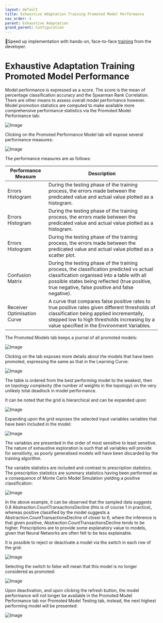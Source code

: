 ```yaml
---
layout: default
title: Exhaustive Adaptation Training Promoted Model Performance
nav_order: 4
parent: Exhaustive Adaptation
grand_parent: Configuration
---
```


🚀Speed up implementation with hands-on, face-to-face [training](https://www.jube.io/training) from the developer.

# Exhaustive Adaptation Training Promoted Model Performance
Model performance is expressed as a score.  The score is the mean of percentage classification accuracy and the Spearman Rank Correlation.  There are other means to assess overall model performance however.  Model promotion statistics are computed to make available more comprehensive performance statistics via the Promoted Model Performance tab:

![Image](LocationOfPerformanceTab.png)

Clicking on the Promoted Performance Model tab will expose several performance measures:

![Image](ExposedPerformanceTab.png)

The performance measures are as follows:

| Performance Measure         | Description                                                                                                                                                                                                                                 |
|-----------------------------|---------------------------------------------------------------------------------------------------------------------------------------------------------------------------------------------------------------------------------------------|
| Errors Histogram            | During the testing phase of the training process,  the errors made between the predicated value and actual value plotted as a histogram.                                                                                                    |
| Errors Histogram            | During the testing phase of the training process,  the errors made between the predicated value and actual value plotted as a histogram.                                                                                                    |
| Errors Histogram            | During the testing phase of the training process,  the errors made between the predicated value and actual value plotted as a scatter plot.                                                                                                 |
| Confusion Matrix            | During the testing phase of the training process,  the classification predicted vs actual classification organised into a table with all possible states being reflected (true positive, true negative, false positive and false negative). |
| Receiver Optimisation Curve | A curve that compares false positive rates to true positive rates given different thresholds of classification being applied  incrementally,  stepped low to high thresholds increasing by a value specified in the Environment Variables.  |

The Promoted Models tab keeps a journal of all promoted models:

![Image](LocationOfPromotedModelsTab.png)

Clicking on the tab exposes more details about the models that have been promoted,  expressing the same as that in the Learning Curve:

![Image](TableOfPromotedModels.png)

The table is ordered from the best performing model to the weakest, then on topology complexity (the number of weights in the topology) on the very unlikely total deadlock in model performance.

It can be noted that the grid is hierarchical and can be expanded upon:

![Image](NoteExpandGrid.png)

Expanding upon the grid exposes the selected input variables variables that have been included in the model:

![Image](VariablesSelectedForModel.png)

The variables are presented in the order of most sensitive to least sensitive.  The nature of exhaustive exploration is such that all variables will provide for sensitivity, as poorly generalised models will have been discarded by the training algorithm.

The variable statistics are included and contrast to prescription statistics.  The prescription statistics are summary statistics having been performed as a consequence of Monte Carlo Model Simulation yielding a positive classification:

![Image](Contrast.png)

In the above example, it can be observed that the sampled data suggests 0.8 Abstraction.CountTransactionsDecline (this is of course 1 in practice), whereas positive classified by the model suggests a Abstraction.CountTransactionsDecline of closer to 6,  where the inference is that given positive, Abstraction.CountTransactionsDecline tends to be higher.  Prescriptions are to provide some explanatory value to models,  given that Neural Networks are often felt to be less explainable.

It is possible to reject or deactivate a model via the switch in each row of the grid:

![Image](LocationOfActiveSwitch.png)

Selecting the switch to false will mean that this model is no longer considered as promoted:

![Image](Deactivated.png)

Upon deactivation, and upon clicking the refresh button,  the model performance will not longer be available in the Promoted Model Performance tab nor Promoted Model Testing tab,  instead, the next highest performing model will be presented:

![Image](NextModelPerformance.png)